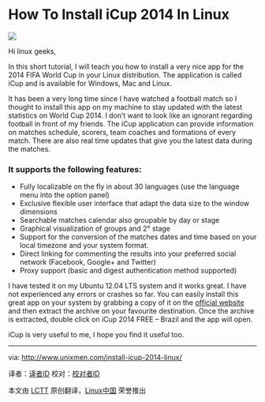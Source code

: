 How To Install iCup 2014 In Linux
================================================================================
![](http://180016988.r.cdn77.net/wp-content/uploads/2014/06/icup2014-790x389.png)

Hi linux geeks,

In this short tutorial, I will teach you how to install a very nice app for the 2014 FIFA World Cup in your Linux distribution. The application is called iCup and is available for Windows, Mac and Linux.

It has been a very long time since I have watched a football match so I thought to install this app on my machine to stay updated with the latest statistics on World Cup 2014. I don’t want to look like an ignorant regarding football in front of my friends. The iCup application can provide information on matches schedule, scorers, team coaches and formations of every match. There are also real time updates that give you the latest data during the matches.

### It supports the following features: ###

- Fully localizable on the fly in about 30 languages (use the language menu into the option panel)
- Exclusive flexible user interface that adapt the data size to the window dimensions
- Searchable matches calendar also groupable by day or stage
- Graphical visualization of groups and 2° stage
- Support for the conversion of the matches dates and time based on your local timezone and your system format.
- Direct linking for commenting the results into your preferred social network (Facebook, Google+ and Twitter)
- Proxy support (basic and digest authentication method supported)

I have tested it on my Ubuntu 12.04 LTS system and it works great. I have not experienced any errors or crashes so far. You can easily install this great app on your system by grabbing a copy of it on the [official website][1] and then extract the archive on your favourite destination. Once the archive is extracted, double click on iCup 2014 FREE – Brazil and the app will open.

iCup is very useful to me, I hope you find it useful too.

--------------------------------------------------------------------------------

via: http://www.unixmen.com/install-icup-2014-linux/

译者：[译者ID](https://github.com/译者ID) 校对：[校对者ID](https://github.com/校对者ID)

本文由 [LCTT](https://github.com/LCTT/TranslateProject) 原创翻译，[Linux中国](http://linux.cn/) 荣誉推出

[1]:http://www.e-link.it/icup/brazil2014/icup-brazil-2014-desktop-app.php